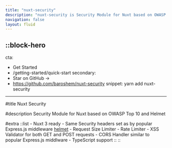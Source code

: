 ```yaml
---
title: "nuxt-security"
description: "nuxt-security is Security Module for Nuxt based on OWASP Top 10 and Helmet"
navigation: false
layout: fluid
---
```


::block-hero
---
cta:
  - Get Started
  - /getting-started/quick-start
secondary:
  - Star on GitHub →
  - https://github.com/baroshem/nuxt-security
snippet: yarn add nuxt-security
---

#title
Nuxt Security

#description
Security Module for Nuxt based on OWASP Top 10 and Helmet

#extra
  ::list
    - Nuxt 3 ready
    - Same Security headers set as by popular Express.js middleware [helmet](https://helmetjs.github.io/)
    - Request Size Limiter
    - Rate Limiter
    - XSS Validator for both GET and POST requests
    - CORS Handler similar to popular Express.js middlware
    - TypeScript support
  ::
::

